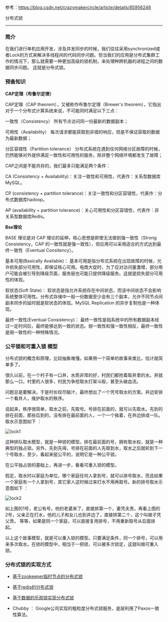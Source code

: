 
参考：https://blog.csdn.net/crazymakercircle/article/details/85956246

分布式锁

----------------------------


###  简介

在我们进行单机应用开发，涉及并发同步的时候，我们往往采用synchronized或者Lock的方式来解决多线程间的代码同步问题。但当我们的应用是分布式集群工作的情况下，那么就需要一种更加高级的锁机制，来处理种跨机器的进程之间的数据同步问题。
这就是分布式锁。


### 预备知识



**CAP定理（布鲁尔定律）**

CAP定理（CAP theorem），又被称作布鲁尔定理（Brewer's theorem），它指出对于一个分布式计算系统来说，不可能同时满足以下三点：

一致性（Consistency）   所有节点访问同一份最新的数据副本；

可用性（Availability）   每次请求都能获取到非错的响应，但是不保证获取的数据为最新数据；

分区容错性（Partition tolerance）      分布式系统在遇到任何网络分区故障的时候，仍然能够对外提供满足一致性和可用性的服务，除非整个网络环境都发生了故障；

CAP之间是不能共存的，我们最多只能满足两个条件：

CA (Consistency + Availability)：关注一致性和可用性，代表作：关系型数据库MySQL。

CP (consistency + partition tolerance)：关注一致性和分区容错性，代表作：分布式数据库hadoop。

AP (availability + partition tolerance)：关心可用性和分区容错性，代表作：非关系型数据库Redis。

**Bse理论**

BASE 理论是对 CAP 理论的延伸，核心思想是即使无法做到强一致性（Strong Consistency，CAP 的一致性就是强一致性），但应用可以采用适合的方式达到最终一致性（Eventual Consitency）。

基本可用(Basically Available)： 基本可用是指分布式系统在出现故障的时候，允许损失部分可用性，即保证核心可用。电商大促时，为了应对访问量激增，部分用户可能会被引导到降级页面，服务层也可能只提供降级服务。这就是损失部分可用性的体现。

软状态(Soft State)： 软状态是指允许系统存在中间状态，而该中间状态不会影响系统整体可用性。分布式存储中一般一份数据至少会有三个副本，允许不同节点间副本同步的延时就是软状态的体现。MySQL Replication 的异步复制也是一种体现。

最终一致性(Eventual Consistency)： 最终一致性是指系统中的所有数据副本经过一定时间后，最终能够达到一致的状态。弱一致性和强一致性相反，最终一致性是弱一致性的一种特殊情况。


### 公平锁和可重入锁 模型


分布式锁的概念和原理，比较抽象难懂。如果用一个简单的故事来类比，估计就简单多了。

很久以前，在一个村子有一口井，水质非常的好，村民们都抢着取井里的水。井就那么一口，村里的人很多，村民为争抢取水打架斗殴，甚至头破血流。

问题总是要解决，于是村长绞尽脑汁，最终想出了一个凭号取水的方案。井边安排一个看井人，维护取水的秩序。

说起来，秩序很简单，取水之前，先取号。号排在前面的，就可以先取水。先到的排在前面，那些后到的，没有排在最前面的人，一个一个挨着，在井边排成一队。取水示意图如下 ：

![lock1](/images/lock1.jpg)


这种排队取水模型，就是一种锁的模型。排在最前面的号，拥有取水权，就是一种典型的独占锁。另外，先到先得，号排在前面的人先取到水，取水之后就轮到下一个号取水，至少，看起来挺公平的，说明它是一种公平锁。

在公平独占锁的基础上，再进一步，看看可重入锁的模型。

假定，取水时以家庭为单位，哪个家庭任何人拿到号，就可以排号取水，而且如果一个家庭有一个人拿到号，其它家人这时候过来打水不用再取号。新的排号取水示意图如下 ：

![lock2](/images/lock2.jpg)


如上图的1号，老公有号，他的老婆来了，直接排第一个，妻凭夫贵。再看上图的2号，父亲正在打水，他的儿子和女儿也到井边了，直接排第二个，这个叫做子凭父贵。 等等，如果是同一个家庭，可以直接复用排号，不用重新取号从后面排起。

以上这个故事模型，就是可以重入锁的模型。只要满足条件，同一个排号，可以用来多次取水。在锁的模型中，相当于一把锁，可以被多次锁定，这就叫做可重入锁。



### 分布式锁的实现方式

- [基于zookeeper临时节点的分布式锁](distri/lock/zklock.md)

- [基于redis的分布式锁](distri/lock/redislock.md)

- [基于数据的乐观锁实现分布式锁](distri/lock/dblock.md)

- Chubby ： Google公司实现的粗粒度分布式锁服务，底层利用了Paxos一致性算法。


